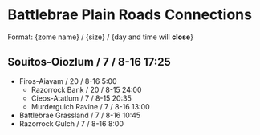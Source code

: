 # Battlebrae Plain Roads Connections

Format: {zome name} / {size} / {day and time will **close**}

## Souitos-Oiozlum / 7 / 8-16 17:25

* Firos-Aiavam / 20 / 8-16 5:00
  * Razorrock Bank / 20 / 8-15 24:00
  * Cieos-Atatlum / 7 / 8-15 20:35
  * Murdergulch Ravine / 7 / 8-16 13:00
* Battlebrae Grassland / 7 / 8-16 10:45
* Razorrock Gulch / 7 / 8-16  8:00
